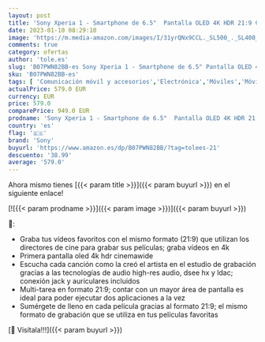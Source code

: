 ```yaml
---
layout: post
title: 'Sony Xperia 1 - Smartphone de 6.5"  Pantalla OLED 4K HDR 21:9 CinemaWide  128 GB de memoria interna  6 GB RAM  Dual Sim  Android 9.0   color negro [Versión importada]'
date: 2023-01-10 08:29:10
image: 'https://m.media-amazon.com/images/I/31yrQNx9CCL._SL500_._SL400_.jpg'
comments: true
category: ofertas
author: 'tole.es'
slug: 'B07PWN82BB-es Sony Xperia 1 - Smartphone de 6.5" Pantalla OLED 4K HDR...'
sku: 'B07PWN82BB-es'
tags: [ 'Comunicación móvil y accesorios','Electrónica','Móviles','Móviles y smartphones libres','android','sony','🇪🇸', ]
actualPrice: 579.0 EUR
currency: EUR
price: 579.0
comparePrice: 949.0 EUR
prodname: 'Sony Xperia 1 - Smartphone de 6.5"  Pantalla OLED 4K HDR 21:9 CinemaWide  128 GB de memoria interna  6 GB RAM  Dual Sim  Android 9.0   color negro [Versión importada]'
country: 'es'
flag: '🇪🇸'
brand: 'Sony'
buyurl: 'https://www.amazon.es/dp/B07PWN82BB/?tag=tolees-21'
descuento: '38.99'
average: '579.0'
---
```


Ahora mismo tienes [{{< param title >}}]({{< param buyurl >}}) en el siguiente enlace!

[![{{< param prodname >}}]({{< param image >}})]({{< param buyurl >}})

🔎:

- Graba tus vídeos favoritos con el mismo formato (21:9) que utilizan los directores de cine para grabar sus películas; graba vídeos en 4k
- Primera pantalla oled 4k hdr cinemawide
- Escucha cada canción como la creó el artista en el estudio de grabación gracias a las tecnologías de audio high-res audio, dsee hx y ldac; conexión jack y auriculares incluidos
- Multi-tarea en formato 21:9; contar con un mayor área de pantalla es ideal para poder ejecutar dos aplicaciones a la vez
- Sumérgete de lleno en cada película gracias al formato 21:9; el mismo formato de grabación que se utiliza en tus películas favoritas

[🛒 Visítala!!!]({{< param buyurl >}})
